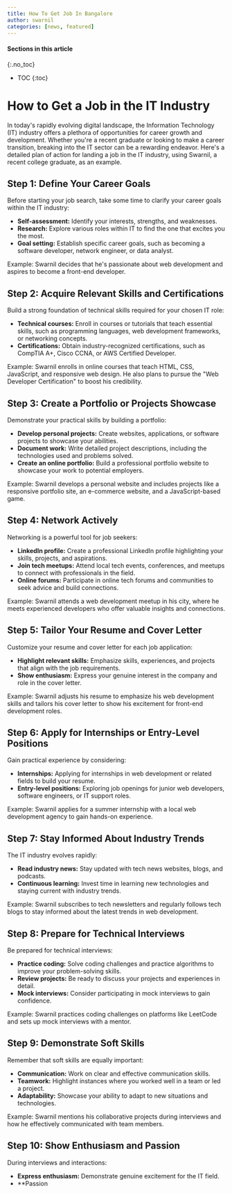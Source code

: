 ```yaml
---
title: How To Get Job In Bangalore
author: swarnil
categories: [news, featured]
---
```


#### Sections in this article
{:.no_toc}
* TOC
{:toc}

# How to Get a Job in the IT Industry

In today's rapidly evolving digital landscape, the Information Technology (IT) industry offers a plethora of opportunities for career growth and development. Whether you're a recent graduate or looking to make a career transition, breaking into the IT sector can be a rewarding endeavor. Here's a detailed plan of action for landing a job in the IT industry, using Swarnil, a recent college graduate, as an example.

## Step 1: Define Your Career Goals

Before starting your job search, take some time to clarify your career goals within the IT industry:

- **Self-assessment:** Identify your interests, strengths, and weaknesses.
- **Research:** Explore various roles within IT to find the one that excites you the most.
- **Goal setting:** Establish specific career goals, such as becoming a software developer, network engineer, or data analyst.

Example: Swarnil decides that he's passionate about web development and aspires to become a front-end developer.

## Step 2: Acquire Relevant Skills and Certifications

Build a strong foundation of technical skills required for your chosen IT role:

- **Technical courses:** Enroll in courses or tutorials that teach essential skills, such as programming languages, web development frameworks, or networking concepts.
- **Certifications:** Obtain industry-recognized certifications, such as CompTIA A+, Cisco CCNA, or AWS Certified Developer.

Example: Swarnil enrolls in online courses that teach HTML, CSS, JavaScript, and responsive web design. He also plans to pursue the "Web Developer Certification" to boost his credibility.

## Step 3: Create a Portfolio or Projects Showcase

Demonstrate your practical skills by building a portfolio:

- **Develop personal projects:** Create websites, applications, or software projects to showcase your abilities.
- **Document work:** Write detailed project descriptions, including the technologies used and problems solved.
- **Create an online portfolio:** Build a professional portfolio website to showcase your work to potential employers.

Example: Swarnil develops a personal website and includes projects like a responsive portfolio site, an e-commerce website, and a JavaScript-based game.

## Step 4: Network Actively

Networking is a powerful tool for job seekers:

- **LinkedIn profile:** Create a professional LinkedIn profile highlighting your skills, projects, and aspirations.
- **Join tech meetups:** Attend local tech events, conferences, and meetups to connect with professionals in the field.
- **Online forums:** Participate in online tech forums and communities to seek advice and build connections.

Example: Swarnil attends a web development meetup in his city, where he meets experienced developers who offer valuable insights and connections.

## Step 5: Tailor Your Resume and Cover Letter

Customize your resume and cover letter for each job application:

- **Highlight relevant skills:** Emphasize skills, experiences, and projects that align with the job requirements.
- **Show enthusiasm:** Express your genuine interest in the company and role in the cover letter.

Example: Swarnil adjusts his resume to emphasize his web development skills and tailors his cover letter to show his excitement for front-end development roles.

## Step 6: Apply for Internships or Entry-Level Positions

Gain practical experience by considering:

- **Internships:** Applying for internships in web development or related fields to build your resume.
- **Entry-level positions:** Exploring job openings for junior web developers, software engineers, or IT support roles.

Example: Swarnil applies for a summer internship with a local web development agency to gain hands-on experience.

## Step 7: Stay Informed About Industry Trends

The IT industry evolves rapidly:

- **Read industry news:** Stay updated with tech news websites, blogs, and podcasts.
- **Continuous learning:** Invest time in learning new technologies and staying current with industry trends.

Example: Swarnil subscribes to tech newsletters and regularly follows tech blogs to stay informed about the latest trends in web development.

## Step 8: Prepare for Technical Interviews

Be prepared for technical interviews:

- **Practice coding:** Solve coding challenges and practice algorithms to improve your problem-solving skills.
- **Review projects:** Be ready to discuss your projects and experiences in detail.
- **Mock interviews:** Consider participating in mock interviews to gain confidence.

Example: Swarnil practices coding challenges on platforms like LeetCode and sets up mock interviews with a mentor.

## Step 9: Demonstrate Soft Skills

Remember that soft skills are equally important:

- **Communication:** Work on clear and effective communication skills.
- **Teamwork:** Highlight instances where you worked well in a team or led a project.
- **Adaptability:** Showcase your ability to adapt to new situations and technologies.

Example: Swarnil mentions his collaborative projects during interviews and how he effectively communicated with team members.

## Step 10: Show Enthusiasm and Passion

During interviews and interactions:

- **Express enthusiasm:** Demonstrate genuine excitement for the IT field.
- **Passion
